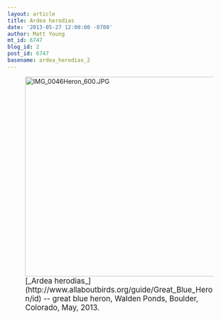 ```yaml
---
layout: article
title: Ardea herodias
date: '2013-05-27 12:00:00 -0700'
author: Matt Young
mt_id: 6747
blog_id: 2
post_id: 6747
basename: ardea_herodias_2
---
```

<figure>
<img src="{{ site.baseurl }}/uploads/2013/IMG_0046Heron_600.JPG" alt="IMG_0046Heron_600.JPG" width="600" height="450" />
<figcaption markdown="span">
<big>[_Ardea herodias_](http://www.allaboutbirds.org/guide/Great_Blue_Heron/id) -- great blue heron, Walden Ponds, Boulder, Colorado, May, 2013.</big>

</figcaption>
</figure>
